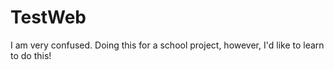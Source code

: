 # TestWeb

I am very confused.
Doing this for a school project, however, I'd like to learn to do this!
